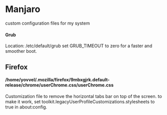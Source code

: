 # Manjaro
custom configuration files for my system

#### Grub
Location: /etc/default/grub
set GRUB_TIMEOUT to zero for a faster and smoother boot.

## Firefox

#### /home/yovvel/.mozilla/firefox/9mbxgjrk.default-release/chrome/userChrome.css/userChrome.css
Customization file to remove the horizontal tabs bar on top of the screen.
to make it work, set toolkit.legacyUserProfileCustomizations.stylesheets to true in about:config.
